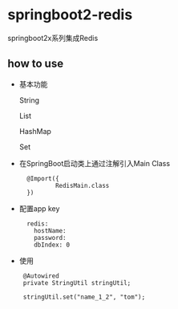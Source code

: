 # springboot2-redis

springboot2x系列集成Redis

## how to use

* 基本功能
    
    
    String
    
    List
    
    HashMap
    
    Set
                
        
                    
* 在SpringBoot启动类上通过注解引入Main Class

        @Import({
                RedisMain.class
        })        
        
* 配置app key

        redis:
          hostName: 
          password:
          dbIndex: 0 
* 使用

       @Autowired
       private StringUtil stringUtil;
      
       stringUtil.set("name_1_2", "tom");
                           